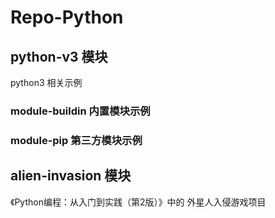 # Repo-Python

## python-v3 模块

python3 相关示例

### module-buildin 内置模块示例
### module-pip 第三方模块示例

## alien-invasion 模块

《Python编程：从入门到实践（第2版）》中的 外星人入侵游戏项目

